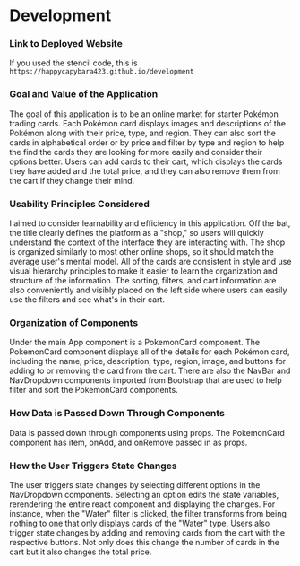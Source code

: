 # Development

### Link to Deployed Website
If you used the stencil code, this is `https://happycapybara423.github.io/development`

### Goal and Value of the Application
The goal of this application is to be an online market for starter Pokémon trading cards. 
Each Pokémon card displays images and descriptions of the Pokémon along with their price, 
type, and region. They can also sort the cards in alphabetical order or by price and filter
by type and region to help the find the cards they are looking for more easily and consider
their options better. Users can add cards to their cart, which displays the cards they have
added and the total price, and they can also remove them from the cart if they change their mind.

### Usability Principles Considered
I aimed to consider learnability and efficiency in this application. Off the bat, the title 
clearly defines the platform as a "shop," so users will quickly understand the context of 
the interface they are interacting with. The shop is organized similarly to most other online 
shops, so it should match the average user's mental model. All of the cards are consistent 
in style and use visual hierarchy principles to make it easier to learn the organization and 
structure of the information. The sorting, filters, and cart information are also conveniently 
and visibly placed on the left side where users can easily use the filters and see what's in their cart. 

### Organization of Components
Under the main App component is a PokemonCard component. The PokemonCard component displays
all of the details for each Pokémon card, including the name, price, description, type, region,
image, and buttons for adding to or removing the card from the cart. There are also the NavBar
and NavDropdown components imported from Bootstrap that are used to help filter and sort the 
PokemonCard components.

### How Data is Passed Down Through Components
Data is passed down through components using props. The PokemonCard component has item, onAdd,
and onRemove passed in as props. 

### How the User Triggers State Changes
The user triggers state changes by selecting different options in the NavDropdown components.
Selecting an option edits the state variables, rerendering the entire react component and
displaying the changes. For instance, when the "Water" filter is clicked, the filter transforms
from being nothing to one that only displays cards of the "Water" type. Users also trigger state
changes by adding and removing cards from the cart with the respective buttons. Not only does this
change the number of cards in the cart but it also changes the total price.

